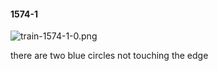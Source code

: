 #### 1574-1
![train-1574-1-0.png](https://github.com/lil-lab/nlvr/raw/master/nlvr/train/images/67/train-1574-1-0.png "train-1574-1-0.png")

there are two blue circles not touching the edge